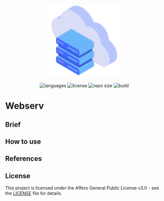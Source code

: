 <div align="center">
  <img src=".github/assets/image.svg" width="230px" />
</div>
<br/>
<div align="center">
  <img src="https://img.shields.io/github/languages/count/vcwild/webserv?color=%234466fb&style=flat-square" alt="languages" />
  <img src="https://img.shields.io/github/license/vcwild/webserv?color=%234466fb&style=flat-square" alt="license" />
  <img src="https://img.shields.io/github/repo-size/vcwild/webserv?color=%234466fb&style=flat-square" alt="repo size" />
  <img src="https://img.shields.io/github/workflow/status/vcwild/webserv/complete-checking?style=flat-square&color=%234466fb" alt="build" />
</div>

# Webserv

## Brief

## How to use

## References

## License

This project is licensed under the Affero General Public License v3.0 - see the [LICENSE](LICENSE) file for details.
